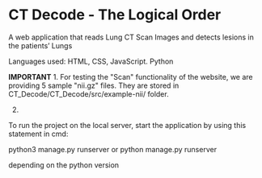 # CT Decode - The Logical Order

A web application that reads Lung CT Scan Images and detects lesions in the patients’ Lungs

Languages used: HTML, CSS, JavaScript. Python

**IMPORTANT**
1.
For testing the "Scan" functionality of the website, we are providing 5 sample "nii.gz" files. They are stored in CT_Decode/CT_Decode/src/example-nii/ folder.

2.
To run the project on the local server, start the application by using this
statement in cmd:

python3 manage.py runserver
or
python manage.py runserver

depending on the python version
